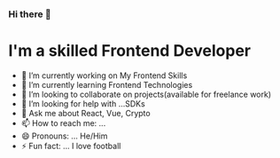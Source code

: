 ### Hi there 👋

# I'm a skilled Frontend Developer

- 🔭 I’m currently working on My Frontend Skills
- 🌱 I’m currently learning Frontend Technologies
- 👯 I’m looking to collaborate on projects(available for freelance work)
- 🤔 I’m looking for help with ...SDKs
- 💬 Ask me about React, Vue, Crypto
- 📫 How to reach me: ... 
- 😄 Pronouns: ... He/Him
- ⚡ Fun fact: ... I love football
